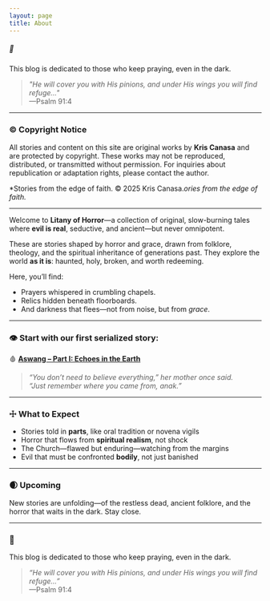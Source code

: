 ```yaml
---
layout: page
title: About
---
```


##### 🙏  
This blog is dedicated to those who keep praying, even in the dark.

> _"He will cover you with His pinions, and under His wings you will find refuge..."_  
> —Psalm 91:4

---

### © Copyright Notice

All stories and content on this site are original works by **Kris Canasa** and are protected by copyright. These works may not be reproduced, distributed, or transmitted without permission. For inquiries about republication or adaptation rights, please contact the author.

*Stories from the edge of faith. © 2025 Kris Canasa.*ories from the edge of faith.*

---

Welcome to **Litany of Horror**—a collection of original, slow-burning tales where **evil is real**, seductive, and ancient—but never omnipotent.

These are stories shaped by horror and grace, drawn from folklore, theology, and the spiritual inheritance of generations past. They explore the world **as it is**: haunted, holy, broken, and worth redeeming.

Here, you’ll find:
- Prayers whispered in crumbling chapels.
- Relics hidden beneath floorboards.
- And darkness that flees—not from noise, but from *grace*.

---

### 👁 Start with our first serialized story:  
🩸 **[Aswang – Part I: Echoes in the Earth](/aswang/part-i-echoes-in-the-earth/)**

> *“You don’t need to believe everything,” her mother once said.  
> “Just remember where you came from, anak.”*

---

### ☩ What to Expect

- Stories told in **parts**, like oral tradition or novena vigils
- Horror that flows from **spiritual realism**, not shock
- The Church—flawed but enduring—watching from the margins
- Evil that must be confronted **bodily**, not just banished

---

### 🌒 Upcoming
New stories are unfolding—of the restless dead, ancient folklore, and the horror that waits in the dark. Stay close.

---

### 🙏  
This blog is dedicated to those who keep praying, even in the dark.

> _“He will cover you with His pinions, and under His wings you will find refuge...”_  
> —Psalm 91:4